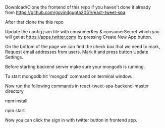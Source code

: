 Download/Clone the frontend of this repo if you haven't done it already from https://github.com/govindgupta2051/react-tweet-spa

After that clone the this repo

Update the config.json file with consumerKey & consumerSecret which you will get at https://apps.twitter.com/ by pressing Create New App button.

On the bottom of the page we can find the check box that we need to mark, Request email addresses from users. Mark it and press button Update Settings.

Before starting backend server make sure your mongodb is running.

To start mongodb hit 'mongod' command on terminal window.

Now run the following commands in  react-tweet-spa-backend-master directory

npm install

npm start

Now you can click the sign in with twitter button in frontend app.
